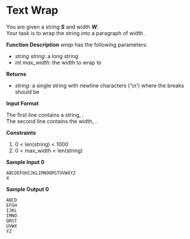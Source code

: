 # Text Wrap

You are given a string ***S*** and width ***W***.  
Your task is to wrap the string into a paragraph of width .


 **Function Description**
_wrap_  has the following parameters:
-   _string string:_  a long string
-   _int max_width:_  the width to wrap to

**Returns**
-   _string:_  a single string with newline characters ('\n') where the breaks should be

**Input Format**

The first line contains a string,  .  
The second line contains the width,  .

**Constraints**
1. 0 < len(string) < 1000
2. 0 < max_width < len(string)

**Sample Input 0**

    ABCDEFGHIJKLIMNOQRSTUVWXYZ
    4

**Sample Output 0**

    ABCD
    EFGH
    IJKL
    IMNO
    QRST
    UVWX
    YZ